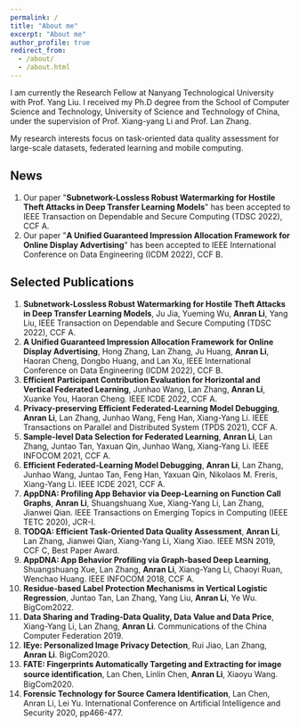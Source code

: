 ```yaml
---
permalink: /
title: "About me"
excerpt: "About me"
author_profile: true
redirect_from: 
  - /about/
  - /about.html
---
```

I am currently the Research Fellow at Nanyang Technological University with Prof. Yang Liu. I received my Ph.D degree from the School of Computer Science and Technology, University of Science and Technology of China, under the supervision of Prof. Xiang-yang Li and Prof. Lan Zhang. 

My research interests focus on task-oriented data quality assessment for large-scale datasets, federated learning and mobile computing. 


News
------
1. Our paper "**Subnetwork-Lossless Robust Watermarking for Hostile Theft Attacks in Deep Transfer Learning Models**" has been accepted to IEEE Transaction on Dependable and Secure Computing (TDSC 2022), CCF A.
2. Our paper "**A Unified Guaranteed Impression Allocation Framework for Online Display Advertising**" has been accepted to IEEE International Conference on Data Engineering (ICDM 2022), CCF B.

Selected Publications
------
1. **Subnetwork-Lossless Robust Watermarking for Hostile Theft Attacks in Deep Transfer Learning Models**, Ju Jia, Yueming Wu, **Anran Li**, Yang Liu, IEEE Transaction on Dependable and Secure Computing (TDSC 2022), CCF A.
2. **A Unified Guaranteed Impression Allocation Framework for Online Display Advertising**, Hong Zhang, Lan Zhang, Ju Huang, **Anran Li**, Haoran Cheng, Dongbo Huang, and Lan Xu, IEEE International Conference on Data Engineering (ICDM 2022), CCF B.
3. **Efficient Participant Contribution Evaluation for Horizontal and Vertical Federated Learning**, Junhao Wang, Lan Zhang, **Anran Li**, Xuanke You, Haoran Cheng. IEEE ICDE 2022, CCF A. 
4. **Privacy-preserving Efficient Federated-Learning Model Debugging**, **Anran Li**, Lan Zhang, Junhao Wang, Feng Han, Xiang-Yang Li. IEEE Transactions on Parallel and Distributed System (TPDS 2021), CCF A.
5. **Sample-level Data Selection for Federated Learning**, **Anran Li**, Lan Zhang, Juntao Tan, Yaxuan Qin, Junhao Wang, Xiang-Yang Li. IEEE INFOCOM 2021, CCF A.
6. **Efficient Federated-Learning Model Debugging**, **Anran Li**, Lan Zhang, Junhao Wang, Juntao Tan, Feng Han, Yaxuan Qin, Nikolaos M. Freris, Xiang-Yang Li. IEEE ICDE 2021, CCF A.
7. **AppDNA: Profiling App Behavior via Deep-Learning on Function Call Graphs**, **Anran Li**, Shuangshuang Xue, Xiang-Yang Li, Lan Zhang, Jianwei Qian. IEEE Transactions on Emerging Topics in Computing (IEEE TETC 2020), JCR-I.
8.	**TODQA: Efficient Task-Oriented Data Quality Assessment**, **Anran Li**, Lan Zhang, Jianwei Qian, Xiang-Yang Li, Xiang Xiao. IEEE MSN 2019, CCF C, Best Paper Award.
9. **AppDNA: App Behavior Profiling via Graph-based Deep Learning**, Shuangshuang Xue, Lan Zhang, **Anran Li**, Xiang-Yang Li, Chaoyi Ruan, Wenchao Huang. IEEE INFOCOM 2018, CCF A.
10. **Residue-based Label Protection Mechanisms in Vertical Logistic Regression**, Juntao Tan, Lan Zhang, Yang Liu, **Anran Li**, Ye Wu. BigCom2022. 
11.	**Data Sharing and Trading-Data Quality, Data Value and Data Price**, Xiang-Yang Li, Lan Zhang, **Anran Li**. Communications of the China Computer Federation 2019. 
12.	**IEye: Personalized Image Privacy Detection**, Rui Jiao, Lan Zhang, **Anran Li**. BigCom2020.
13.	**FATE: Fingerprints Automatically Targeting and Extracting for image source identiﬁcation**, Lan Chen, Linlin Chen, **Anran Li**, Xiaoyu Wang. BigCom2020.
14.	**Forensic Technology for Source Camera Identification**, Lan Chen, Anran Li, Lei Yu. International Conference on Artificial Intelligence and Security 2020, pp466-477.






